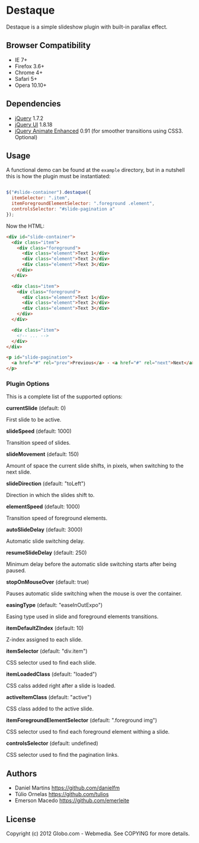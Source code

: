# Destaque

Destaque is a simple slideshow plugin with built-in parallax effect.

## Browser Compatibility

* IE 7+
* Firefox 3.6+
* Chrome 4+
* Safari 5+
* Opera 10.10+

## Dependencies

* [jQuery](http://jquery.com) 1.7.2
* [jQuery UI](http://jqueryui.com) 1.8.18
* [jQuery Animate Enhanced](http://playground.benbarnett.net/jquery-animate-enhanced/)
  0.91 (for smoother transitions using CSS3. Optional)

## Usage

A functional demo can be found at the `example` directory, but in a nutshell
this is how the plugin must be instantiated:

````javascript

$("#slide-container").destaque({
  itemSelector: ".item",
  itemForegroundElementSelector: ".foreground .element",
  controlsSelector: "#slide-pagination a"
});
````

Now the HTML:

````html
<div id="slide-container">
  <div class="item">
    <div class="foreground">
      <div class="element">Text 1</div>
      <div class="element">Text 2</div>
      <div class="element">Text 3</div>
    </div>
  </div>

  <div class="item">
    <div class="foreground">
      <div class="element">Text 1</div>
      <div class="element">Text 2</div>
      <div class="element">Text 3</div>
    </div>
  </div>

  <div class="item">
    <!-- ... -->
  </div>
</div>

<p id="slide-pagination">
  <a href="#" rel="prev">Previous</a> - <a href="#" rel="next">Next</a>
</p>
````

### Plugin Options

This is a complete list of the supported options:

**currentSlide** (default: 0)

First slide to be active.

**slideSpeed** (default: 1000)

Transition speed of slides.

**slideMovement** (default: 150)

Amount of space the current slide shifts, in pixels, when switching to the
next slide.

**slideDirection** (default: "toLeft")

Direction in which the slides shift to.

**elementSpeed** (default: 1000)

Transition speed of foreground elements.

**autoSlideDelay** (default: 3000)

Automatic slide switching delay.

**resumeSlideDelay** (default: 250)

Minimum delay before the automatic slide switching starts after being paused.

**stopOnMouseOver** (default: true)

Pauses automatic slide switching when the mouse is over the container.

**easingType** (default: "easeInOutExpo")

Easing type used in slide and foreground elements transitions.

**itemDefaultZIndex** (default: 10)

Z-index assigned to each slide.

**itemSelector** (default: "div.item")

CSS selector used to find each slide.

**itemLoadedClass** (default: "loaded")

CSS calss added right after a slide is loaded.

**activeItemClass** (default: "active")

CSS class added to the active slide.

**itemForegroundElementSelector** (default: ".foreground img")

CSS selector used to find each foreground element withing a slide.

**controlsSelector** (default: undefined)

CSS selector used to find the pagination links.

## Authors

* Daniel Martins <https://github.com/danielfm>
* Túlio Ornelas <https://github.com/tulios>
* Emerson Macedo <https://github.com/emerleite>

## License

Copyright (c) 2012 Globo.com - Webmedia. See COPYING for more details.